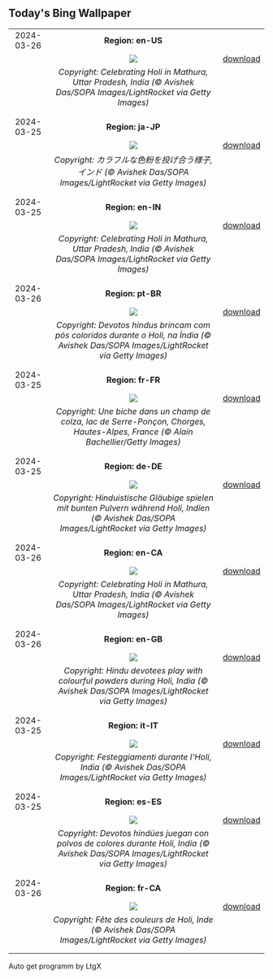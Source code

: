 ## Today's Bing Wallpaper
|      |      |      |
| :----: | :----: | :----: |
|2024-03-26|**Region: en-US**||
||![](https://www.bing.com/th?id=OHR.ColorfulHoli_EN-US2354988297_UHD.jpg&pid=hp&w=1152&h=648&rs=1&c=4)| [download](https://www.bing.com/th?id=OHR.ColorfulHoli_EN-US2354988297_UHD.jpg)|
||*Copyright: Celebrating Holi in Mathura, Uttar Pradesh, India (© Avishek Das/SOPA Images/LightRocket via Getty Images)*
||
|||
|2024-03-25|**Region: ja-JP**||
||![](https://www.bing.com/th?id=OHR.ColorfulHoli_JA-JP4638350581_UHD.jpg&pid=hp&w=1152&h=648&rs=1&c=4)| [download](https://www.bing.com/th?id=OHR.ColorfulHoli_JA-JP4638350581_UHD.jpg)|
||*Copyright: カラフルな色粉を投げ合う様子, インド (© Avishek Das/SOPA Images/LightRocket via Getty Images)*
||
|||
|2024-03-25|**Region: en-IN**||
||![](https://www.bing.com/th?id=OHR.ColorfulHoli_EN-IN1408702608_UHD.jpg&pid=hp&w=1152&h=648&rs=1&c=4)| [download](https://www.bing.com/th?id=OHR.ColorfulHoli_EN-IN1408702608_UHD.jpg)|
||*Copyright: Celebrating Holi in Mathura, Uttar Pradesh, India (© Avishek Das/SOPA Images/LightRocket via Getty Images)*
||
|||
|2024-03-26|**Region: pt-BR**||
||![](https://www.bing.com/th?id=OHR.ColorfulHoli_PT-BR7363563541_UHD.jpg&pid=hp&w=1152&h=648&rs=1&c=4)| [download](https://www.bing.com/th?id=OHR.ColorfulHoli_PT-BR7363563541_UHD.jpg)|
||*Copyright: Devotos hindus brincam com pós coloridos durante o Holi, na Índia (© Avishek Das/SOPA Images/LightRocket via Getty Images)*
||
|||
|2024-03-25|**Region: fr-FR**||
||![](https://www.bing.com/th?id=OHR.ProcrastinationDay_FR-FR8703277811_UHD.jpg&pid=hp&w=1152&h=648&rs=1&c=4)| [download](https://www.bing.com/th?id=OHR.ProcrastinationDay_FR-FR8703277811_UHD.jpg)|
||*Copyright: Une biche dans un champ de colza, lac de Serre-Ponçon, Chorges, Hautes-Alpes, France (© Alain Bachellier/Getty Images)*
||
|||
|2024-03-25|**Region: de-DE**||
||![](https://www.bing.com/th?id=OHR.ColorfulHoli_DE-DE3992457522_UHD.jpg&pid=hp&w=1152&h=648&rs=1&c=4)| [download](https://www.bing.com/th?id=OHR.ColorfulHoli_DE-DE3992457522_UHD.jpg)|
||*Copyright: Hinduistische Gläubige spielen mit bunten Pulvern während Holi, Indien (© Avishek Das/SOPA Images/LightRocket via Getty Images)*
||
|||
|2024-03-26|**Region: en-CA**||
||![](https://www.bing.com/th?id=OHR.ColorfulHoli_EN-CA4586969756_UHD.jpg&pid=hp&w=1152&h=648&rs=1&c=4)| [download](https://www.bing.com/th?id=OHR.ColorfulHoli_EN-CA4586969756_UHD.jpg)|
||*Copyright: Celebrating Holi in Mathura, Uttar Pradesh, India (© Avishek Das/SOPA Images/LightRocket via Getty Images)*
||
|||
|2024-03-26|**Region: en-GB**||
||![](https://www.bing.com/th?id=OHR.ColorfulHoli_EN-GB2645468196_UHD.jpg&pid=hp&w=1152&h=648&rs=1&c=4)| [download](https://www.bing.com/th?id=OHR.ColorfulHoli_EN-GB2645468196_UHD.jpg)|
||*Copyright: Hindu devotees play with colourful powders during Holi, India (© Avishek Das/SOPA Images/LightRocket via Getty Images)*
||
|||
|2024-03-25|**Region: it-IT**||
||![](https://www.bing.com/th?id=OHR.ColorfulHoli_IT-IT7690011331_UHD.jpg&pid=hp&w=1152&h=648&rs=1&c=4)| [download](https://www.bing.com/th?id=OHR.ColorfulHoli_IT-IT7690011331_UHD.jpg)|
||*Copyright: Festeggiamenti durante l'Holi, India (© Avishek Das/SOPA Images/LightRocket via Getty Images)*
||
|||
|2024-03-25|**Region: es-ES**||
||![](https://www.bing.com/th?id=OHR.ColorfulHoli_ES-ES7983447833_UHD.jpg&pid=hp&w=1152&h=648&rs=1&c=4)| [download](https://www.bing.com/th?id=OHR.ColorfulHoli_ES-ES7983447833_UHD.jpg)|
||*Copyright: Devotos hindúes juegan con polvos de colores durante Holi, India (© Avishek Das/SOPA Images/LightRocket via Getty Images)*
||
|||
|2024-03-26|**Region: fr-CA**||
||![](https://www.bing.com/th?id=OHR.ColorfulHoli_FR-CA7316925467_UHD.jpg&pid=hp&w=1152&h=648&rs=1&c=4)| [download](https://www.bing.com/th?id=OHR.ColorfulHoli_FR-CA7316925467_UHD.jpg)|
||*Copyright: Fête des couleurs de Holi, Inde (© Avishek Das/SOPA Images/LightRocket via Getty Images)*
||
|||

Auto get programm by LtgX
